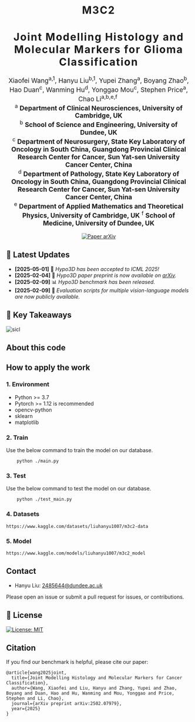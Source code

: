 <h1 align='center' style="text-align:center; font-weight:bold; font-size:2.0em;letter-spacing:2.0px;">
                                                      M3C2

<h1 align='center' style="text-align:center; font-weight:bold; font-size:2.0em;letter-spacing:2.0px;">
              Joint Modelling Histology and Molecular Markers for Glioma Classification</h1>    
              
<p align='center' style="text-align:center;font-size:1.25em;">
    Xiaofei Wang<sup>a,1</sup>, 
    Hanyu Liu<sup>b,1</sup>, 
    Yupei Zhang<sup>a</sup>, 
    Boyang Zhao<sup>b</sup>, 
    Hao Duan<sup>c</sup>, 
    Wanming Hu<sup>d</sup>,
    Yonggao Mou<sup>c</sup>, 
    Stephen Price<sup>a</sup>, 
    Chao Li<sup>a,b,e,f</sup>&nbsp;<br/>
    <sup>a</sup> <strong>Department of Clinical Neurosciences, University of Cambridge, UK</strong><br/>
    <sup>b</sup> <strong>School of Science and Engineering, University of Dundee, UK</strong><br/>
    <sup>c</sup> <strong>Department of Neurosurgery, State Key Laboratory of Oncology in South China, Guangdong Provincial Clinical Research Center for Cancer, Sun Yat-sen
 University Cancer Center, China</strong><br/>
    <sup>d</sup> <strong>Department of Pathology, State Key Laboratory of Oncology in South China, Guangdong Provincial Clinical Research Center for Cancer, Sun Yat-sen University
 Cancer Center, China</strong><br/>
    <sup>e</sup> <strong>Department of Applied Mathematics and Theoretical Physics, University of Cambridge, UK</strong>
    <sup>f</sup> <strong>School of Medicine, University of Dundee, UK</strong>
</p>



<div align="center">
  <a href="https://www.sciencedirect.com/science/article/pii/S1361841525000532" target="_blank" rel="external nofollow noopener">
  <img src="https://img.shields.io/badge/Paper-arXiv-deepgreen" alt="Paper arXiv"></a>
</div>
</p>

## 📣 Latest Updates

- **[2025-05-01]** 🎉 *Hypo3D has been accepted to ICML 2025!*
- **[2025-02-04]** 📝 *Hypo3D paper preprint is now available on [arXiv](https://arxiv.org/abs/your-link).*
- **[2025-02-09]** 📊 *Hypo3D benchmark has been released.*
- **[2025-02-09]** 🧪 *Evaluation scripts for multiple vision-language models are now publicly available.*

## 🔑 Key Takeaways

![sicl](docs/framework图.png)

## About this code


## How to apply the work
### 1. Environment
- Python >= 3.7
- Pytorch >= 1.12 is recommended
- opencv-python
- sklearn
- matplotlib


### 2. Train
Use the below command to train the model on our database.
```
    python ./main.py 
```

### 3. Test
Use the below command to test the model on our database.
```
    python ./test_main.py
```

### 4. Datasets
```
https://www.kaggle.com/datasets/liuhanyu1007/m3c2-data
```

### 5. Model
```
https://www.kaggle.com/models/liuhanyu1007/m3c2_model
```

## Contact
- Hanyu Liu: 2485644@dundee.ac.uk

Please open an issue or submit a pull request for issues, or contributions.

## 💼 License

<a href="https://opensource.org/licenses/MIT" target="_blank" rel="noopener noreferrer">
  <img src="https://img.shields.io/badge/License-MIT-yellow.svg" alt="License: MIT" />
</a>

## Citation

If you find our benchmark is helpful, please cite our paper:

```
@article{wang2025joint,
  title={Joint Modelling Histology and Molecular Markers for Cancer Classification},
  author={Wang, Xiaofei and Liu, Hanyu and Zhang, Yupei and Zhao, Boyang and Duan, Hao and Hu, Wanming and Mou, Yonggao and Price, Stephen and Li, Chao},
  journal={arXiv preprint arXiv:2502.07979},
  year={2025}
}
```
